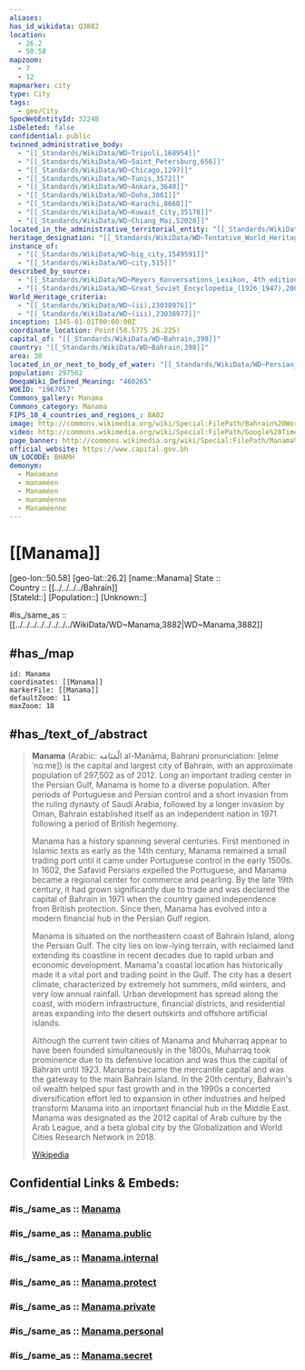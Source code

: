 ```yaml
---
aliases:
has_id_wikidata: Q3882
location:
  - 26.2
  - 50.58
mapzoom:
  - 7
  - 12
mapmarker: city
type: City
tags:
  - geo/City
SpocWebEntityId: 32248
isDeleted: false
confidential: public
twinned_administrative_body:
  - "[[_Standards/WikiData/WD~Tripoli,168954]]"
  - "[[_Standards/WikiData/WD~Saint_Petersburg,656]]"
  - "[[_Standards/WikiData/WD~Chicago,1297]]"
  - "[[_Standards/WikiData/WD~Tunis,3572]]"
  - "[[_Standards/WikiData/WD~Ankara,3640]]"
  - "[[_Standards/WikiData/WD~Doha,3861]]"
  - "[[_Standards/WikiData/WD~Karachi,8660]]"
  - "[[_Standards/WikiData/WD~Kuwait_City,35178]]"
  - "[[_Standards/WikiData/WD~Chiang_Mai,52028]]"
located_in_the_administrative_territorial_entity: "[[_Standards/WikiData/WD~Capital_Governorate,528953]]"
heritage_designation: "[[_Standards/WikiData/WD~Tentative_World_Heritage_Site,1459900]]"
instance_of:
  - "[[_Standards/WikiData/WD~big_city,1549591]]"
  - "[[_Standards/WikiData/WD~city,515]]"
described_by_source:
  - "[[_Standards/WikiData/WD~Meyers_Konversations_Lexikon,_4th_edition_(1885_1890),19219752]]"
  - "[[_Standards/WikiData/WD~Great_Soviet_Encyclopedia_(1926_1947),20078554]]"
World_Heritage_criteria:
  - "[[_Standards/WikiData/WD~(ii),23038976]]"
  - "[[_Standards/WikiData/WD~(iii),23038977]]"
inception: 1345-01-01T00:00:00Z
coordinate_location: Point(50.5775 26.225)
capital_of: "[[_Standards/WikiData/WD~Bahrain,398]]"
country: "[[_Standards/WikiData/WD~Bahrain,398]]"
area: 30
located_in_or_next_to_body_of_water: "[[_Standards/WikiData/WD~Persian_Gulf,34675]]"
population: 297502
OmegaWiki_Defined_Meaning: "460265"
WOEID: "1967057"
Commons_gallery: Manama
Commons_category: Manama
FIPS_10_4_countries_and_regions_: BA02
image: http://commons.wikimedia.org/wiki/Special:FilePath/Bahrain%20World%20trade%20Center%20.jpg
video: http://commons.wikimedia.org/wiki/Special:FilePath/Google%20Timelapse-%20Manama%2C%20Bahrain.webm
page_banner: http://commons.wikimedia.org/wiki/Special:FilePath/Manama%20Skyline%20page%20banner.jpg
official_website: https://www.capital.gov.bh
UN_LOCODE: BHAMH
demonym:
  - Manamano
  - manaméen
  - Manaméen
  - manaméenne
  - Manaméenne
---
```


# [[Manama]] 

[geo-lon::50.58] 
[geo-lat::26.2] 
[name::Manama] 
State ::  
Country :: [[../../../../Bahrain]]  
[StateId::] 
[Population::] 
[Unknown::] 

#is_/same_as :: [[../../../../../../../../WikiData/WD~Manama,3882|WD~Manama,3882]] 

## #has_/map 

```leaflet
id: Manama
coordinates: [[Manama]] 
markerFile: [[Manama]] 
defaultZoom: 11 
maxZoom: 18
```

## #has_/text_of_/abstract 

> **Manama** (Arabic: الْمَنَامَة al-Manāma, Bahrani pronunciation: [elmɐˈnɑːmɐ]) is the capital and largest city of Bahrain, with an approximate population of 297,502 as of 2012. Long an important trading center in the Persian Gulf, Manama is home to a diverse population. After periods of Portuguese and Persian control and a short invasion from the ruling dynasty of Saudi Arabia, followed by a longer invasion by Oman, Bahrain established itself as an independent nation in 1971 following a period of British hegemony.
>
> Manama has a history spanning several centuries. First mentioned in Islamic texts as early as the 14th century, Manama remained a small trading port until it came under Portuguese control in the early 1500s. In 1602, the Safavid Persians expelled the Portuguese, and Manama became a regional center for commerce and pearling. By the late 19th century, it had grown significantly due to trade and was declared the capital of Bahrain in 1971 when the country gained independence from British protection. Since then, Manama has evolved into a modern financial hub in the Persian Gulf region.
>
> Manama is situated on the northeastern coast of Bahrain Island, along the Persian Gulf. The city lies on low-lying terrain, with reclaimed land extending its coastline in recent decades due to rapid urban and economic development. Manama's coastal location has historically made it a vital port and trading point in the Gulf. The city has a desert climate, characterized by extremely hot summers, mild winters, and very low annual rainfall. Urban development has spread along the coast, with modern infrastructure, financial districts, and residential areas expanding into the desert outskirts and offshore artificial islands.
>
> Although the current twin cities of Manama and Muharraq appear to have been founded simultaneously in the 1800s, Muharraq took prominence due to its defensive location and was thus the capital of Bahrain until 1923. Manama became the mercantile capital and was the gateway to the main Bahrain Island. In the 20th century, Bahrain's oil wealth helped spur fast growth and in the 1990s a concerted diversification effort led to expansion in other industries and helped transform Manama into an important financial hub in the Middle East. Manama was designated as the 2012 capital of Arab culture by the Arab League, and a beta global city by the Globalization and World Cities Research Network in 2018.
>
> [Wikipedia](https://en.wikipedia.org/wiki/Manama)

## Confidential Links & Embeds: 

### #is_/same_as :: [Manama](/_Standards/Earth/Continent/Asia/Asia~West/Bahrain/Governorates~Bahrain/Capital~Al_Manāmah/City/Manama.md) 

### #is_/same_as :: [Manama.public](/_public/Earth/Continent/Asia/Asia~West/Bahrain/Governorates~Bahrain/Capital~Al_Manāmah/City/Manama.public.md) 

### #is_/same_as :: [Manama.internal](/_internal/Earth/Continent/Asia/Asia~West/Bahrain/Governorates~Bahrain/Capital~Al_Manāmah/City/Manama.internal.md) 

### #is_/same_as :: [Manama.protect](/_protect/Earth/Continent/Asia/Asia~West/Bahrain/Governorates~Bahrain/Capital~Al_Manāmah/City/Manama.protect.md) 

### #is_/same_as :: [Manama.private](/_private/Earth/Continent/Asia/Asia~West/Bahrain/Governorates~Bahrain/Capital~Al_Manāmah/City/Manama.private.md) 

### #is_/same_as :: [Manama.personal](/_personal/Earth/Continent/Asia/Asia~West/Bahrain/Governorates~Bahrain/Capital~Al_Manāmah/City/Manama.personal.md) 

### #is_/same_as :: [Manama.secret](/_secret/Earth/Continent/Asia/Asia~West/Bahrain/Governorates~Bahrain/Capital~Al_Manāmah/City/Manama.secret.md)

